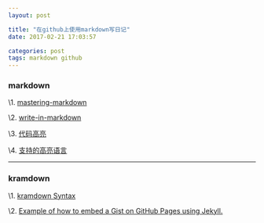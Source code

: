 ```yaml
---
layout: post

title: "在github上使用markdown写日记"
date: 2017-02-21 17:03:57

categories: post
tags: markdown github
---
```

### markdown ###

\1. [mastering-markdown](https://guides.github.com/features/mastering-markdown/)

\2. [write-in-markdown](http://programminghistorian.org/new-lesson-workflow#write-in-markdown)

\3. [代码高亮](https://help.github.com/articles/creating-and-highlighting-code-blocks/)

\4. [支持的高亮语言](https://github.com/github/linguist/blob/master/lib/linguist/languages.yml)

---
### kramdown ###

\1. [kramdown Syntax](https://kramdown.gettalong.org/syntax.html)

\2. [Example of how to embed a Gist on GitHub Pages using Jekyll.](https://gist.github.com/benbalter/5555251)
